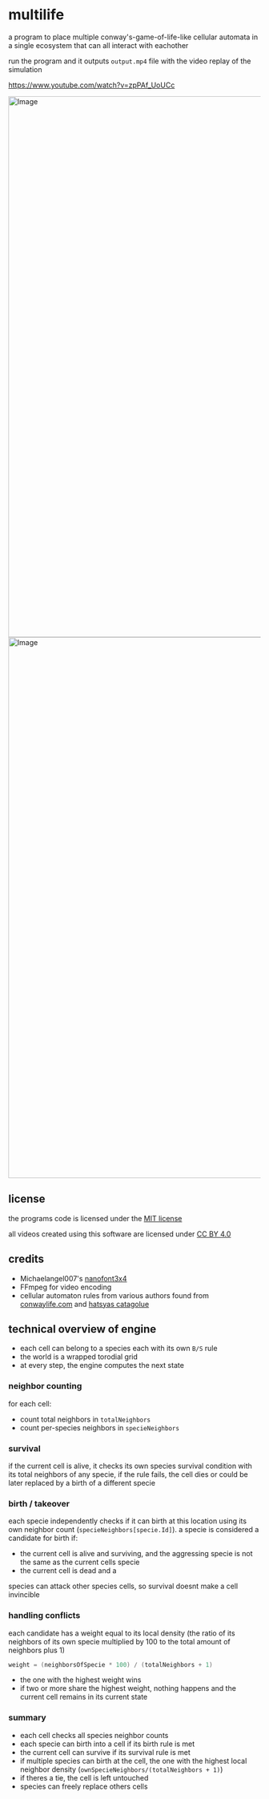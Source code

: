 # multilife

a program to place multiple conway's-game-of-life-like cellular automata in a single ecosystem that can all interact with eachother

run the program and it outputs `output.mp4` file with the video replay of the simulation

https://www.youtube.com/watch?v=zpPAf_UoUCc

<img width="1920" height="1080" alt="Image" src="https://github.com/user-attachments/assets/0376cb50-4bb9-4c63-8097-e272e1ef234e" />

<img width="1920" height="1080" alt="Image" src="https://github.com/user-attachments/assets/a8d23037-b348-4a47-be6e-d5472f48d846" />

## license

the programs code is licensed under the [MIT license](LICENSE)

all videos created using this software are licensed under [CC BY 4.0](https://creativecommons.org/licenses/by/4.0/)

## credits

- Michaelangel007's [nanofont3x4](https://github.com/Michaelangel007/nanofont3x4)
- FFmpeg for video encoding
- cellular automaton rules from various authors found from [conwaylife.com](https://conwaylife.com/wiki/List_of_Life-like_rules) and [hatsyas catagolue](https://catagolue.hatsya.com/rules/lifelike)

## technical overview of engine

- each cell can belong to a species each with its own `B/S` rule
- the world is a wrapped torodial grid
- at every step, the engine computes the next state

### neighbor counting

for each cell:

- count total neighbors in `totalNeighbors`
- count per-species neighbors in `specieNeighbors`

### survival

if the current cell is alive, it checks its own species survival condition with its total neighbors of any specie, if the rule fails, the cell dies or could be later replaced by a birth of a different specie

### birth / takeover

each specie independently checks if it can birth at this location using its own neighbor count (`specieNeighbors[specie.Id]`). a specie is considered a candidate for birth if:

- the current cell is alive and surviving, and the aggressing specie is not the same as the current cells specie
- the current cell is dead and a

species can attack other species cells, so survival doesnt make a cell invincible

### handling conflicts

each candidate has a weight equal to its local density (the ratio of its neighbors of its own specie multiplied by 100 to the total amount of neighbors plus 1)

```go
weight = (neighborsOfSpecie * 100) / (totalNeighbors + 1)
```

- the one with the highest weight wins
- if two or more share the highest weight, nothing happens and the current cell remains in its current state

### summary

- each cell checks all species neighbor counts
- each specie can birth into a cell if its birth rule is met
- the current cell can survive if its survival rule is met
- if multiple species can birth at the cell, the one with the highest local neighbor density (`ownSpecieNeighbors/(totalNeighbors + 1)`)
- if theres a tie, the cell is left untouched
- species can freely replace others cells
